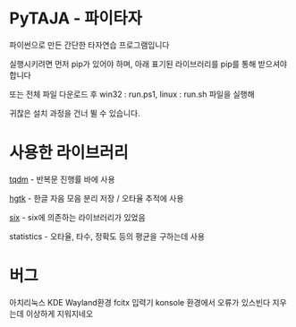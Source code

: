# PyTAJA - 파이타자
파이썬으로 만든 간단한 타자연습 프로그램입니다

실행시키려면 먼저 pip가 있어야 하며, 아래 표기된 라이브러리를 pip를 통해 받으셔야합니다

또는 전체 파일 다운로드 후 win32 : run.ps1, linux : run.sh 파일을 실행해

귀찮은 설치 과정을 건너 뛸 수 있습니다.

# 사용한 라이브러리
[tqdm](https://github.com/tqdm/tqdm) - 반복문 진행률 바에 사용

[hgtk](https://github.com/bluedisk/hangul-toolkit) - 한글 자음 모음 분리 저장 / 오타율 추적에 사용

[six](https://github.com/benjaminp/six) - six에 의존하는 라이브러리가 있었음

statistics - 오타율, 타수, 정확도 등의 평균을 구하는데 사용

# 버그
아치리눅스 KDE Wayland환경 fcitx 입력기 konsole 환경에서 오류가 있스빈다 지우는데 이상하게 지워지네오

